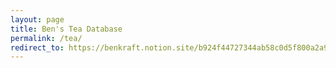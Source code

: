 ```yaml
---
layout: page
title: Ben's Tea Database
permalink: /tea/
redirect_to: https://benkraft.notion.site/b924f44727344ab58c0d5f800a2a920b
---
```

